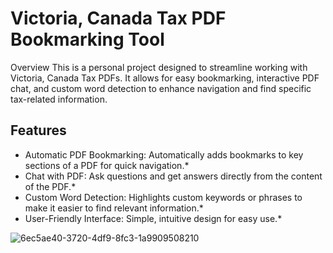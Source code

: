 # Victoria, Canada Tax PDF Bookmarking Tool
Overview
This is a personal project designed to streamline working with Victoria, Canada Tax PDFs. It allows for easy bookmarking, interactive PDF chat, and custom word detection to enhance navigation and find specific tax-related information.

## Features
 - Automatic PDF Bookmarking: Automatically adds bookmarks to key sections of a PDF for quick navigation.*
  - Chat with PDF: Ask questions and get answers directly from the content of the PDF.*
  - Custom Word Detection: Highlights custom keywords or phrases to make it easier to find relevant information.*
  - User-Friendly Interface: Simple, intuitive design for easy use.*




![6ec5ae40-3720-4df9-8fc3-1a9909508210](https://github.com/user-attachments/assets/b534059a-57f3-4cc0-b6eb-e8b98acf927a)
